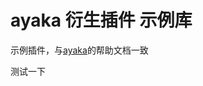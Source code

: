 # ayaka 衍生插件 示例库

示例插件，与[ayaka](https://github.com/bridgeL/nonebot-plugin-ayaka)的帮助文档一致

<html>
<style>
    div:hover {
        background: red;
    }
</style>
<div>测试一下</div>

</html>
